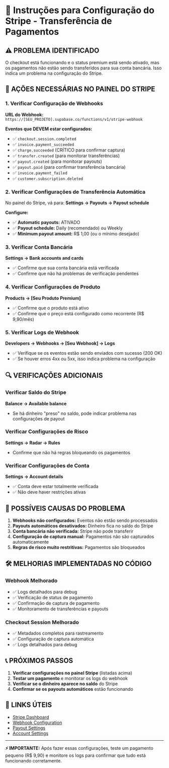 # 🔧 Instruções para Configuração do Stripe - Transferência de Pagamentos

## ⚠️ PROBLEMA IDENTIFICADO
O checkout está funcionando e o status premium está sendo ativado, mas os pagamentos não estão sendo transferidos para sua conta bancária. Isso indica um problema na configuração do Stripe.

## 🎯 AÇÕES NECESSÁRIAS NO PAINEL DO STRIPE

### 1. Verificar Configuração de Webhooks
**URL do Webhook:** `https://[SEU_PROJETO].supabase.co/functions/v1/stripe-webhook`

**Eventos que DEVEM estar configurados:**
- ✅ `checkout.session.completed`
- ✅ `invoice.payment_succeeded`
- ✅ `charge.succeeded` (CRÍTICO para confirmar captura)
- ✅ `transfer.created` (para monitorar transferências)
- ✅ `payout.created` (para monitorar payouts)
- ✅ `payout.paid` (para confirmar transferência bancária)
- ✅ `invoice.payment_failed`
- ✅ `customer.subscription.deleted`

### 2. Verificar Configurações de Transferência Automática
No painel do Stripe, vá para:
**Settings → Payouts → Payout schedule**

**Configure:**
- ✅ **Automatic payouts:** ATIVADO
- ✅ **Payout schedule:** Daily (recomendado) ou Weekly
- ✅ **Minimum payout amount:** R$ 1,00 (ou o mínimo desejado)

### 3. Verificar Conta Bancária
**Settings → Bank accounts and cards**
- ✅ Confirme que sua conta bancária está verificada
- ✅ Confirme que não há problemas de verificação pendentes

### 4. Verificar Configurações de Produto
**Products → [Seu Produto Premium]**
- ✅ Confirme que o produto está ativo
- ✅ Confirme que o preço está configurado como recorrente (R$ 9,90/mês)

### 5. Verificar Logs de Webhook
**Developers → Webhooks → [Seu Webhook] → Logs**
- ✅ Verifique se os eventos estão sendo enviados com sucesso (200 OK)
- ✅ Se houver erros 4xx ou 5xx, isso indica problema na configuração

## 🔍 VERIFICAÇÕES ADICIONAIS

### Verificar Saldo do Stripe
**Balance → Available balance**
- Se há dinheiro "preso" no saldo, pode indicar problema nas configurações de payout

### Verificar Configurações de Risco
**Settings → Radar → Rules**
- Confirme que não há regras bloqueando os pagamentos

### Verificar Configurações de Conta
**Settings → Account details**
- ✅ Conta deve estar totalmente verificada
- ✅ Não deve haver restrições ativas

## 🚨 POSSÍVEIS CAUSAS DO PROBLEMA

1. **Webhooks não configurados:** Eventos não estão sendo processados
2. **Payouts automáticos desativados:** Dinheiro fica no saldo do Stripe
3. **Conta bancária não verificada:** Stripe não pode transferir
4. **Configuração de captura manual:** Pagamentos não são capturados automaticamente
5. **Regras de risco muito restritivas:** Pagamentos são bloqueados

## 🛠️ MELHORIAS IMPLEMENTADAS NO CÓDIGO

### Webhook Melhorado
- ✅ Logs detalhados para debug
- ✅ Verificação de status de pagamento
- ✅ Confirmação de captura de pagamento
- ✅ Monitoramento de transferências e payouts

### Checkout Session Melhorado
- ✅ Metadados completos para rastreamento
- ✅ Configuração de captura automática
- ✅ Logs detalhados para debug

## 📞 PRÓXIMOS PASSOS

1. **Verificar configurações no painel Stripe** (listadas acima)
2. **Testar um pagamento** e monitorar os logs do webhook
3. **Verificar se o dinheiro aparece no saldo** do Stripe
4. **Confirmar se os payouts automáticos** estão funcionando

## 🔗 LINKS ÚTEIS

- [Stripe Dashboard](https://dashboard.stripe.com)
- [Webhook Configuration](https://dashboard.stripe.com/webhooks)
- [Payout Settings](https://dashboard.stripe.com/settings/payouts)
- [Account Settings](https://dashboard.stripe.com/settings/account)

---

**⚡ IMPORTANTE:** Após fazer essas configurações, teste um pagamento pequeno (R$ 9,90) e monitore os logs para confirmar que tudo está funcionando corretamente.